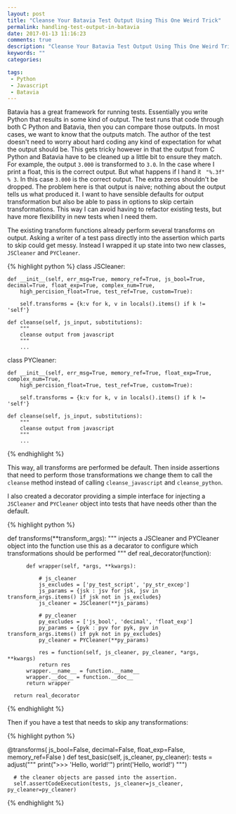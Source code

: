```yaml
---
layout: post
title: "Cleanse Your Batavia Test Output Using This One Weird Trick"
permalink: handling-test-output-in-batavia
date: 2017-01-13 11:16:23
comments: true
description: "Cleanse Your Batavia Test Output Using This One Weird Trick"
keywords: ""
categories:

tags:
 - Python
 - Javascript
 - Batavia
---
```


Batavia has a great framework for running tests. Essentially you write Python that results in some kind of output. The test runs that code through both C Python and Batavia, then you can compare those outputs. In most cases, we want to know that the outputs match. The author of the test doesn't need to worry about hard coding any kind of expectation for what the output should be. This gets tricky however in that the output from C Python and Batavia have to be cleaned up a little bit to ensure they match. For example, the output `3.000` is transformed to `3.0`. In the case where I print a float, this is the correct output. But what happens if I hand it ` "%.3f" % 3`. In this case `3.000` is the correct output. The extra zeros shouldn't be dropped. The problem here is that output is naive; nothing about the output tells us what produced it.  I want to have sensible defaults for output transformation but also be able to pass in options to skip certain transformations. This way I can avoid having to refactor existing tests, but have more flexibility in new tests when I need them.

The existing transform functions already perform several transforms on output. Asking a writer of a test pass directly into the assertion which parts to skip could get messy. Instead I wrapped it up state into two new classes, `JSCleaner` and `PYCleaner`.

{% highlight python %}
class JSCleaner:

    def __init__(self, err_msg=True, memory_ref=True, js_bool=True, decimal=True, float_exp=True, complex_num=True,
        high_percision_float=True, test_ref=True, custom=True):

        self.transforms = {k:v for k, v in locals().items() if k != 'self'}

    def cleanse(self, js_input, substitutions):
        """
        cleanse output from javascript
        """
        ...

class PYCleaner:

    def __init__(self, err_msg=True, memory_ref=True, float_exp=True, complex_num=True,
        high_percision_float=True, test_ref=True, custom=True):

        self.transforms = {k:v for k, v in locals().items() if k != 'self'}

    def cleanse(self, js_input, substitutions):
        """
        cleanse output from javascript
        """
        ...

{% endhighlight %}

This way, all transforms are performed be default. Then inside assertions that need to perform those transformations we change them to call the `cleanse` method instead of calling `cleanse_javascript` and `cleanse_python`.

I also created a decorator providing a simple interface for injecting a `JSCleaner` and `PYCleaner` object into tests that have needs other than the default.

{% highlight python %}

  def transforms(**transform_args):
      """
      injects a JSCleaner and PYCleaner object into the function
      use this as a decarator to configure which transformations should be performed
      """
      def real_decorator(function):

          def wrapper(self, *args, **kwargs):

              # js_cleaner
              js_excludes = ['py_test_script', 'py_str_excep']
              js_params = {jsk : jsv for jsk, jsv in transform_args.items() if jsk not in js_excludes}
              js_cleaner = JSCleaner(**js_params)

              # py_cleaner
              py_excludes = ['js_bool', 'decimal', 'float_exp']
              py_params = {pyk : pyv for pyk, pyv in transform_args.items() if pyk not in py_excludes}
              py_cleaner = PYCleaner(**py_params)

              res = function(self, js_cleaner, py_cleaner, *args, **kwargs)
              return res
          wrapper.__name__ = function.__name__
          wrapper.__doc__ = function.__doc__
          return wrapper

      return real_decorator

{% endhighlight %}

Then if you have a test that needs to skip any transformations:

{% highlight python %}

  @transforms(
      js_bool=False,
      decimal=False,
      float_exp=False,
      memory_ref=False
  )
  def test_basic(self, js_cleaner, py_cleaner):
      tests = adjust("""
      print(">>> 'Hello, world!'")
      print('Hello, world!')
      """)

      # the cleaner objects are passed into the assertion.
      self.assertCodeExecution(tests, js_cleaner=js_cleaner, py_cleaner=py_cleaner)

{% endhighlight %}
